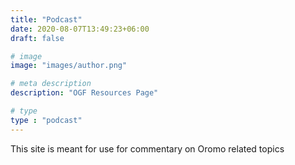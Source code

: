 ```yaml
---
title: "Podcast"
date: 2020-08-07T13:49:23+06:00
draft: false

# image
image: "images/author.png"

# meta description
description: "OGF Resources Page"

# type
type : "podcast"
---
```


This site is meant for use for commentary on Oromo related topics
